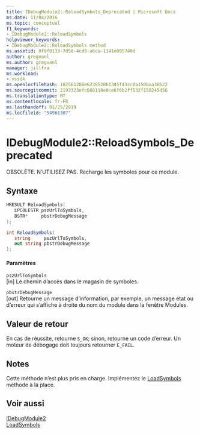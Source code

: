 ```yaml
---
title: IDebugModule2::ReloadSymbols_Deprecated | Microsoft Docs
ms.date: 11/04/2016
ms.topic: conceptual
f1_keywords:
- IDebugModule2::ReloadSymbols
helpviewer_keywords:
- IDebugModule2::ReloadSymbols method
ms.assetid: 0f9f0133-7d58-4cd9-a6ca-1141e095749d
author: gregvanl
ms.author: gregvanl
manager: jillfra
ms.workload:
- vssdk
ms.openlocfilehash: 182561200e6239520b1345f43cc0a150baa30622
ms.sourcegitcommit: 2193323efc608118e0ce6f6b2ff532f158245d56
ms.translationtype: MT
ms.contentlocale: fr-FR
ms.lasthandoff: 01/25/2019
ms.locfileid: "54961307"
---
```

# <a name="idebugmodule2reloadsymbolsdeprecated"></a>IDebugModule2::ReloadSymbols_Deprecated
OBSOLÈTE. N’UTILISEZ PAS. Recharge les symboles pour ce module.  
  
## <a name="syntax"></a>Syntaxe  
  
```cpp  
HRESULT ReloadSymbols(   
   LPCOLESTR pszUrlToSymbols,  
   BSTR*     pbstrDebugMessage  
);  
```  
  
```csharp  
int ReloadSymbols(   
   string     pszUrlToSymbols,  
   out string pbstrDebugMessage  
);  
```  
  
#### <a name="parameters"></a>Paramètres  
 `pszUrlToSymbols`  
 [in] Le chemin d’accès dans le magasin de symboles.  
  
 `pbstrDebugMessage`  
 [out] Retourne un message d’information, par exemple, un message état ou d’erreur qui s’affiche à droite du nom du module dans la fenêtre Modules.  
  
## <a name="return-value"></a>Valeur de retour  
 En cas de réussite, retourne `S_OK`; sinon, retourne un code d’erreur. Un moteur de débogage doit toujours retourner `E_FAIL`.  
  
## <a name="remarks"></a>Notes  
 Cette méthode n’est plus pris en charge. Implémentez le [LoadSymbols](../../../extensibility/debugger/reference/idebugmodule3-loadsymbols.md) méthode à la place.  
  
## <a name="see-also"></a>Voir aussi  
 [IDebugModule2](../../../extensibility/debugger/reference/idebugmodule2.md)   
 [LoadSymbols](../../../extensibility/debugger/reference/idebugmodule3-loadsymbols.md)